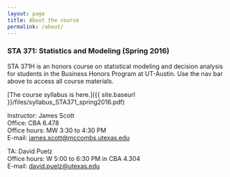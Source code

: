 ```yaml
---
layout: page
title: About the course
permalink: /about/
---
```


### STA 371: Statistics and Modeling (Spring 2016)

STA 371H is an honors course on statistical modeling and decision analysis for
students in the Business Honors Program at UT-Austin.  Use the nav bar above to access all course materials.

[The course syllabus is here.]({{ site.baseurl }}/files/syllabus_STA371_spring2016.pdf)

Instructor: James Scott  
Office: CBA 6.478  
Office hours: MW 3:30 to 4:30 PM  
E-mail: james.scott@mccombs.utexas.edu  

TA: David Puelz  
Office hours: W 5:00 to 6:30 PM in CBA 4.304  
E-mail: david.puelz@utexas.edu

